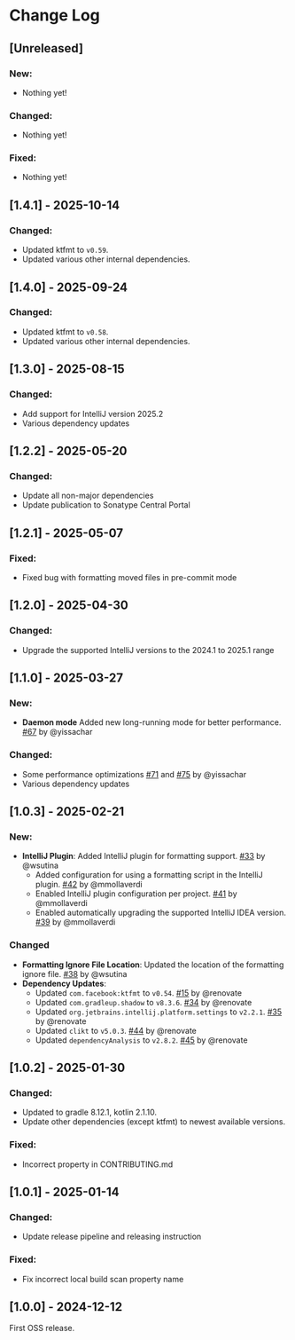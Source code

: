 # Change Log

## [Unreleased]

### New:
- Nothing yet!

### Changed:
- Nothing yet!

### Fixed:
- Nothing yet!

## [1.4.1] - 2025-10-14

### Changed:
- Updated ktfmt to `v0.59`.
- Updated various other internal dependencies.

## [1.4.0] - 2025-09-24

### Changed:
- Updated ktfmt to `v0.58`.
- Updated various other internal dependencies.

## [1.3.0] - 2025-08-15

### Changed:
- Add support for IntelliJ version 2025.2
- Various dependency updates

## [1.2.2] - 2025-05-20

### Changed:
- Update all non-major dependencies
- Update publication to Sonatype Central Portal 

## [1.2.1] - 2025-05-07

### Fixed:
- Fixed bug with formatting moved files in pre-commit mode

## [1.2.0] - 2025-04-30

### Changed:
- Upgrade the supported IntelliJ versions to the 2024.1 to 2025.1 range

## [1.1.0] - 2025-03-27

### New:
- **Daemon mode** Added new long-running mode for better performance. [#67](https://github.com/block/kotlin-formatter/pull/67) by @yissachar

### Changed:
- Some performance optimizations [#71](https://github.com/block/kotlin-formatter/pull/71) and [#75](https://github.com/block/kotlin-formatter/pull/75) by @yissachar
- Various dependency updates

## [1.0.3] - 2025-02-21

### New:

- **IntelliJ Plugin**: Added IntelliJ plugin for formatting support. [#33](https://github.com/block/kotlin-formatter/pull/33) by @wsutina
  - Added configuration for using a formatting script in the IntelliJ plugin. [#42](https://github.com/block/kotlin-formatter/pull/42) by @mmollaverdi
  - Enabled IntelliJ plugin configuration per project. [#41](https://github.com/block/kotlin-formatter/pull/41) by @mmollaverdi
  - Enabled automatically upgrading the supported IntelliJ IDEA version. [#39](https://github.com/block/kotlin-formatter/pull/39) by @mmollaverdi

### Changed
 
- **Formatting Ignore File Location**: Updated the location of the formatting ignore file. [#38](https://github.com/block/kotlin-formatter/pull/38) by @wsutina
- **Dependency Updates**:
    - Updated `com.facebook:ktfmt` to `v0.54`. [#15](https://github.com/block/kotlin-formatter/pull/15) by @renovate
    - Updated `com.gradleup.shadow` to `v8.3.6`. [#34](https://github.com/block/kotlin-formatter/pull/34) by @renovate
    - Updated `org.jetbrains.intellij.platform.settings` to `v2.2.1`. [#35](https://github.com/block/kotlin-formatter/pull/35) by @renovate
    - Updated `clikt` to `v5.0.3`. [#44](https://github.com/block/kotlin-formatter/pull/44) by @renovate
    - Updated `dependencyAnalysis` to `v2.8.2`. [#45](https://github.com/block/kotlin-formatter/pull/45) by @renovate

## [1.0.2] - 2025-01-30

### Changed:
- Updated to gradle 8.12.1, kotlin 2.1.10.
- Update other dependencies (except ktfmt) to newest available versions.

### Fixed:
- Incorrect property in CONTRIBUTING.md

## [1.0.1] - 2025-01-14

### Changed: 
- Update release pipeline and releasing instruction

### Fixed:
- Fix incorrect local build scan property name

## [1.0.0] - 2024-12-12

First OSS release.
